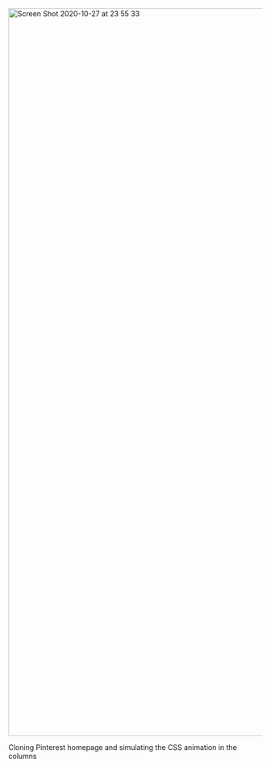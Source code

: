 
<img width="1439" alt="Screen Shot 2020-10-27 at 23 55 33" src="https://user-images.githubusercontent.com/73212666/97385168-ea0d0f80-18af-11eb-9aa7-b05e91713788.png">


Cloning Pinterest homepage and simulating the CSS animation in the columns
